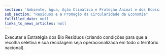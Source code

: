 ```yaml
---
section: 'Ambiente, Água, Ação Climática e Proteção Animal e dos Ecossistemas'
sub_section: "Resíduos e a Promoção da Circularidade da Economia"
fulfilled_date: null
links_to_news_articles: null
---
```


Executar a Estratégia dos Bio Resíduos (criando condições para que a recolha seletiva e sua reciclagem seja operacionalizada em todo o território nacional).